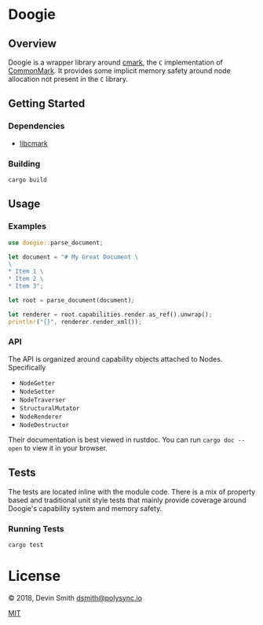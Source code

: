 <!--
© 2018, Devin Smith <dsmith@polysync.io>

This file is part of Doogie

Permission is hereby granted, free of charge, to any person obtaining a copy
of this software and associated documentation files (the "Software"), to deal
in the Software without restriction, including without limitation the rights
to use, copy, modify, merge, publish, distribute, sublicense, and/or sell
copies of the Software, and to permit persons to whom the Software is
furnished to do so, subject to the following conditions:

The above copyright notice and this permission notice shall be included in all
copies or substantial portions of the Software.

THE SOFTWARE IS PROVIDED "AS IS", WITHOUT WARRANTY OF ANY KIND, EXPRESS OR
IMPLIED, INCLUDING BUT NOT LIMITED TO THE WARRANTIES OF MERCHANTABILITY,
FITNESS FOR A PARTICULAR PURPOSE AND NONINFRINGEMENT. IN NO EVENT SHALL THE
AUTHORS OR COPYRIGHT HOLDERS BE LIABLE FOR ANY CLAIM, DAMAGES OR OTHER
LIABILITY, WHETHER IN AN ACTION OF CONTRACT, TORT OR OTHERWISE, ARISING FROM,
OUT OF OR IN CONNECTION WITH THE SOFTWARE OR THE USE OR OTHER DEALINGS IN THE
SOFTWARE.
-->

# Doogie

## Overview
Doogie is a wrapper library around [cmark](https://github.com/commonmark/cmark), the `C` implementation of 
[CommonMark](http://commonmark.org/). It provides some implicit memory safety around node allocation not 
present in the `C` library.
 
## Getting Started

### Dependencies
* [libcmark](https://github.com/commonmark/cmark#installing)

### Building

`cargo build`

## Usage

### Examples

``` rust
use doogie::parse_document;

let document = "# My Great Document \
\
* Item 1 \
* Item 2 \
* Item 3";

let root = parse_document(document);

let renderer = root.capabilities.render.as_ref().unwrap();
println!("{}", renderer.render_xml());
```

### API

The API is organized around capability objects attached to Nodes. Specifically

* `NodeGetter` 
* `NodeSetter` 
* `NodeTraverser` 
* `StructuralMutator` 
* `NodeRenderer` 
* `NodeDestructor` 

Their documentation is best viewed in rustdoc. You can run `cargo doc --open` to view it in your browser.

## Tests

The tests are located inline with the module code. There is a mix of property based and traditional unit style tests 
that mainly provide coverage around Doogie's capability system and memory safety.

### Running Tests

`cargo test`

# License

© 2018, Devin Smith <dsmith@polysync.io>

[MIT](https://github.com/PolySync/doogie/blob/master/LICENSE)

